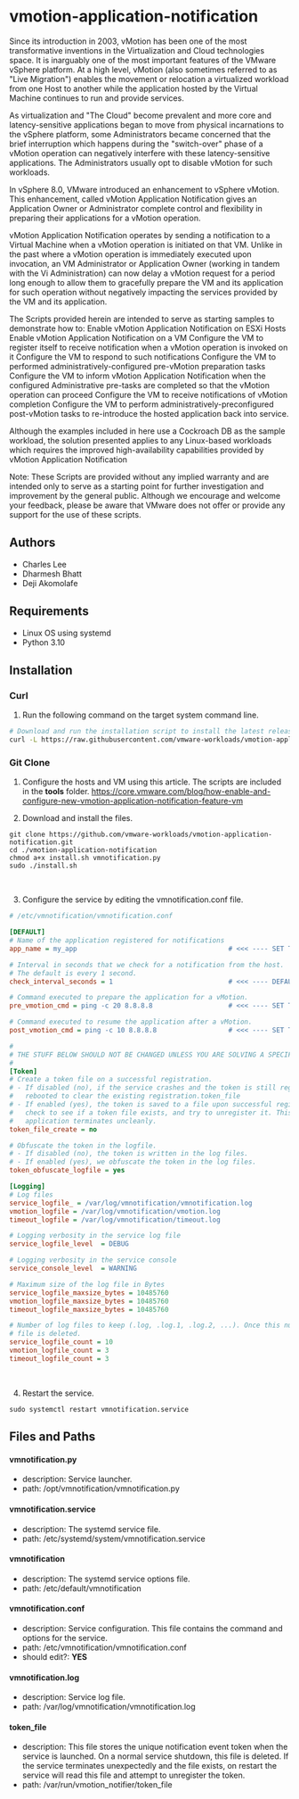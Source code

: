 # vmotion-application-notification 

Since its introduction in 2003, vMotion has been one of the most transformative inventions in the Virtualization and Cloud technologies space. It is inarguably one of the most important features of the VMware vSphere platform. At a high level, vMotion (also sometimes referred to as "Live Migration") enables the movement or relocation a virtualized workload from one Host to another while the application hosted by the Virtual Machine continues to run and provide services.

As virtualization and "The Cloud" become prevalent and more core and latency-sensitive applications began to move from physical incarnations to the vSphere platform, some Administrators became concerned that the brief interruption which happens during the "switch-over" phase of a vMotion operation can negatively interfere with these latency-sensitive applications. The Administrators usually opt to disable vMotion for such workloads.

In vSphere 8.0, VMware introduced an enhancement to vSphere vMotion. This enhancement, called vMotion Application Notification gives an Application Owner or Administrator complete control and flexibility in preparing their applications for a vMotion operation.

vMotion Application Notification operates by sending a notification to a Virtual Machine when a vMotion operation is initiated on that VM. Unlike in the past where a vMotion operation is immediately executed upon invocation, an VM Administrator or Application Owner (working in tandem with the Vi Administration) can now delay a vMotion request for a period long enough to allow them to gracefully prepare the VM and its application for such operation without negatively impacting the services provided by the VM and its application.

The Scripts provided herein are intended to serve as starting samples to demonstrate how to:
Enable vMotion Application Notification on ESXi Hosts
Enable vMotion Application Notification on a VM
Configure the VM to register itself to receive notification when a vMotion operation is invoked on it
Configure the VM to respond to such notifications
Configure the VM to performed administratively-configured pre-vMotion preparation tasks
Configure the VM to inform vMotion Application Notification when the configured Administrative pre-tasks are completed so that the vMotion operation can proceed
Configure the VM to receive notifications of vMotion completion
Configure the VM to perform administratively-preconfigured post-vMotion tasks to re-introduce the hosted application back into service.

Although the examples included in here use a Cockroach DB as the sample workload, the solution presented applies to any Linux-based workloads which requires the improved high-availability capabilities provided by vMotion Application Notification

Note: These Scripts are provided without any implied warranty and are intended only to serve as a starting point for further investigation and improvement by the general public. Although we encourage and welcome your feedback, please be aware that VMware does not offer or provide any support for the use of these scripts.

## Authors
* Charles Lee
* Dharmesh Bhatt
* Deji Akomolafe


## Requirements
* Linux OS using systemd
* Python 3.10


## Installation

### Curl
1. Run the following command on the target system command line.
```bash
# Download and run the installation script to install the latest release.
curl -L https://raw.githubusercontent.com/vmware-workloads/vmotion-application-notification/main/remote.sh | bash
```

### Git Clone
1. Configure the hosts and VM using this article. The scripts are included in the **tools** folder.
https://core.vmware.com/blog/how-enable-and-configure-new-vmotion-application-notification-feature-vm


2. Download and install the files.
```
git clone https://github.com/vmware-workloads/vmotion-application-notification.git
cd ./vmotion-application-notification
chmod a+x install.sh vmnotification.py
sudo ./install.sh
```
<br>

3. Configure the service by editing the vmnotification.conf file.
```ini
# /etc/vmnotification/vmnotification.conf

[DEFAULT]
# Name of the application registered for notifications
app_name = my_app                                      # <<< ---- SET THIS TO YOUR APPLICATION NAME

# Interval in seconds that we check for a notification from the host.
# The default is every 1 second.
check_interval_seconds = 1                             # <<< ---- DEFAULT SHOULD BE FINE

# Command executed to prepare the application for a vMotion.
pre_vmotion_cmd = ping -c 20 8.8.8.8                   # <<< ---- SET THIS TO THE PRE VMOTION COMMAND

# Command executed to resume the application after a vMotion.
post_vmotion_cmd = ping -c 10 8.8.8.8                  # <<< ---- SET THIS TO THE POST VMOTION COMMAND

#
# THE STUFF BELOW SHOULD NOT BE CHANGED UNLESS YOU ARE SOLVING A SPECIFIC ISSUE  
#
[Token]
# Create a token file on a successful registration.
# - If disabled (no), if the service crashes and the token is still registered, the VM will need to number
#   rebooted to clear the existing registration.token_file
# - If enabled (yes), the token is saved to a file upon successful registration. When the program starts we
#   check to see if a token file exists, and try to unregister it. This eliminates the need to reboot if the
#   application terminates uncleanly.
token_file_create = no

# Obfuscate the token in the logfile.
# - If disabled (no), the token is written in the log files.
# - If enabled (yes), we obfuscate the token in the log files.
token_obfuscate_logfile = yes

[Logging]
# Log files
service_logfile_ = /var/log/vmnotification/vmnotification.log
vmotion_logfile = /var/log/vmnotification/vmotion.log
timeout_logfile = /var/log/vmnotification/timeout.log

# Logging verbosity in the service log file
service_logfile_level  = DEBUG

# Logging verbosity in the service console
service_console_level  = WARNING

# Maximum size of the log file in Bytes
service_logfile_maxsize_bytes = 10485760
vmotion_logfile_maxsize_bytes = 10485760
timeout_logfile_maxsize_bytes = 10485760

# Number of log files to keep (.log, .log.1, .log.2, ...). Once this number of log files is reached, the oldest
# file is deleted.
service_logfile_count = 10
vmotion_logfile_count = 3
timeout_logfile_count = 3
```
<br>

4. Restart the service.
```
sudo systemctl restart vmnotification.service
```

## Files and Paths

#### vmnotification.py
* description: Service launcher.
* path: /opt/vmnotification/vmnotification.py

#### vmnotification.service
* description: The systemd service file.
* path: /etc/systemd/system/vmnotification.service

#### vmnotification
* description: The systemd service options file.
* path: /etc/default/vmnotification

#### vmnotification.conf
* description: Service configuration. This file contains the command and options for the service.
* path: /etc/vmnotification/vmnotification.conf
* should edit?: **YES**

#### vmnotification.log
* description: Service log file.
* path: /var/log/vmnotification/vmnotification.log

#### token_file
* description: This file stores the unique notification event token when the service is launched. On a normal service shutdown, this file is deleted. If the service terminates unexpectedly and the file exists, on restart the service will read this file and attempt to unregister the token.
* path: /var/run/vmotion_notifier/token_file

